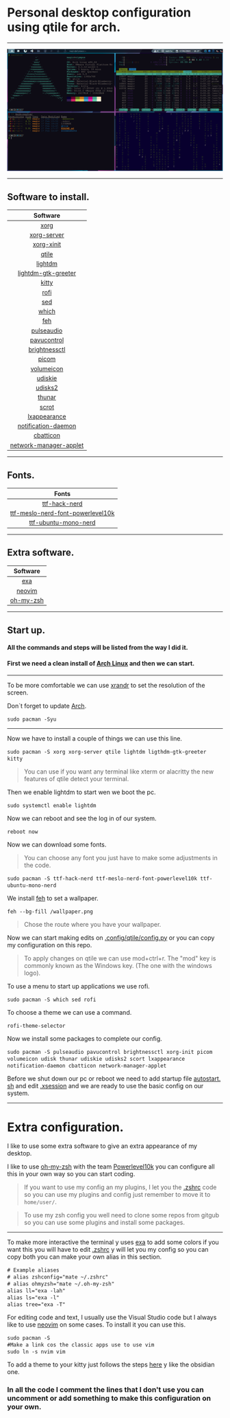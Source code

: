# Personal desktop configuration using qtile for arch.
***
![alt text](https://raw.githubusercontent.com/Magicjg/Arch-config/main/screenshots/sceen.png "Screen")
***
## Software to install.

| Software            |
|:-------------------:|
| [xorg](https://wiki.archlinux.org/title/xorg)|
| [xorg-server](https://archlinux.org/packages/extra/x86_64/xorg-server/)|
| [xorg-xinit](https://archlinux.org/packages/extra/x86_64/xorg-xinit/)|
| [qtile](http://www.qtile.org/)|
| [lightdm](https://wiki.archlinux.org/title/LightDM)|
| [lightdm-gtk-greeter](https://archlinux.org/packages/extra/x86_64/lightdm-gtk-greeter/)|
| [kitty](https://sw.kovidgoyal.net/kitty/)|
| [rofi](https://wiki.archlinux.org/title/rofi)|
| [sed](https://archlinux.org/packages/core/x86_64/sed/)
| [which](https://archlinux.org/packages/core/x86_64/which/)|
| [feh](https://wiki.archlinux.org/title/feh)|
| [pulseaudio](https://wiki.archlinux.org/title/PulseAudio)|
| [pavucontrol](https://archlinux.org/packages/extra/x86_64/pavucontrol/)|
| [brightnessctl](https://man.archlinux.org/man/community/brightnessctl/brightnessctl.1.en)|
| [picom](https://man.archlinux.org/man/community/brightnessctl/brightnessctl.1.en)|
| [volumeicon](https://archlinux.org/packages/community/x86_64/volumeicon/)|
| [udiskie](https://man.archlinux.org/man/community/udiskie/udiskie.8.en) |
| [udisks2](https://archlinux.org/packages/extra/x86_64/udisks2/)|
| [thunar](https://wiki.archlinux.org/title/Thunar_(Espa%C3%B1ol))|
| [scrot](https://archlinux.org/packages/community/x86_64/scrot/)|
| [lxappearance](https://archlinux.org/packages/community/x86_64/lxappearance/)|
| [notification-daemon](https://wiki.archlinux.org/title/Desktop_notifications)|
| [cbatticon](https://man.archlinux.org/man/cbatticon.1.en)|
| [network-manager-applet](https://archlinux.org/packages/extra/x86_64/network-manager-applet/)

***
## Fonts.

| Fonts                             |
|:--------------------------------:|
|[ttf-hack-nerd](https://archlinux.org/packages/community/any/ttf-hack-nerd/)                     |
|[ttf-meslo-nerd-font-powerlevel10k](https://aur.archlinux.org/packages/ttf-meslo-nerd-font-powerlevel10k) |
|[ttf-ubuntu-mono-nerd](https://archlinux.org/packages/community/any/ttf-ubuntu-mono-nerd/)              |
***
## Extra software.

| Software|
|:--------:|
| [exa](https://archlinux.org/packages/community/x86_64/exa/)|
| [neovim](https://neovim.io/)|
| [oh-my-zsh](https://ohmyz.sh/)|
***
## Start up.

#### All the commands and steps will be listed from the way I did it.
#### First we need a clean install of [Arch Linux](https://archlinux.org/) and then we can start.
***********
To be more comfortable we can use [xrandr](https://wiki.archlinux.org/title/xrandr) to set the resolution of the screen.

Don´t forget to update [Arch](https://archlinux.org/).

```
sudo pacman -Syu
``` 
***

Now we have to install a couple of things we can use this line.
```
sudo pacman -S xorg xorg-server qtile lightdm ligthdm-gtk-greeter kitty
```
> You can use if you want any terminal like xterm or alacritty the new features of qtile detect your terminal. 

Then we enable lightdm to start wen we boot the pc.

```
sudo systemctl enable lightdm
```

Now we can reboot and see the log in of our system.

```
reboot now
```

Now we can download some fonts.

>You can choose any font you just have to make some adjustments in the code.

```
sudo pacman -S ttf-hack-nerd ttf-meslo-nerd-font-powerlevel10k ttf-ubuntu-mono-nerd
```

We install [feh](https://wiki.archlinux.org/title/feh) to set a wallpaper.

```
feh --bg-fill /wallpaper.png
```

>Chose the route where you have your wallpaper. 

Now we can start making edits on [.config/qtile/config.py](https://github.com/Magicjg/Arch-config/blob/main/qtile/config.py) or you can copy my configuration on this repo.

>To apply changes on qtile we can use mod+ctrl+r. 
>The "mod" key is commonly known as the Windows key. (The one with the windows logo).

To use a menu to start up applications we use rofi.

```
sudo pacman -S which sed rofi
```

To choose a theme we can use a command.

```
rofi-theme-selector
```

Now we install some packages to complete our config.

```
sudo pacman -S pulseaudio pavucontrol brightnessctl xorg-init picom volumeicon udisk thunar udiskie udisks2 scort lxappearance notification-daemon cbatticon network-manager-applet
```

Before we shut down our pc or reboot we need to add startup file [autostart. sh](https://github.com/Magicjg/Arch-config/blob/main/qtile/autostart.sh) and edit [.xsession](https://github.com/Magicjg/Arch-config/blob/main/.xsession) and we are ready to use the basic config on our system.

***

# Extra configuration.

I like to use some extra software to give an extra appearance of my desktop.

I like to use [oh-my-zsh](https://ohmyz.sh/) with the team [Powerlevel10k](https://github.com/romkatv/powerlevel10k) you can configure all this in your own way so you can start coding.

>If you want to use my config an my plugins, I let you the [.zshrc](https://github.com/Magicjg/Arch-config/blob/main/.zshrc) code so you can use my plugins and config just remember to move it to `home/user/`.

>To use my zsh config you well need to clone some repos from gitgub so you can use some plugins and install some packages.

***

To make more interactive the terminal y uses [exa](https://archlinux.org/packages/community/x86_64/exa/) to add some colors if you want this you will have to edit [.zshrc](https://github.com/Magicjg/Arch-config/blob/main/.zshrc) y will let you my config so you can copy both you can make your own alias in this section.

```
# Example aliases
# alias zshconfig="mate ~/.zshrc"
# alias ohmyzsh="mate ~/.oh-my-zsh"
alias ll="exa -lah"
alias ls="exa -l"
alias tree="exa -T"
```

For editing code and text, I usually use the Visual Studio code but I always like to use [neovim](https://neovim.io/) on some cases.
To install it you can use this.

```
sudo pacman -S
#Make a link cos the classic apps use to use vim
sudo ln -s nvim vim
```

To add a theme to your kitty just follows the steps [here](https://github.com/dexpota/kitty-themes) y like the obsidian one.

### In all the code I comment the lines that I don't use you can uncomment or add something  to make this configuration on your own.

